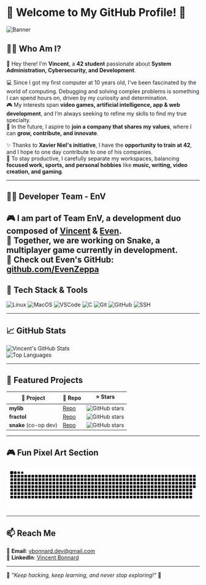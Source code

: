 # 👾 Welcome to My GitHub Profile! 👾

![Banner](https://mir-s3-cdn-cf.behance.net/project_modules/1400/f481c7193984031.65f468d9a0b5d.gif)

## 🏴‍☠️ Who Am I?

👋 Hey there! I'm **Vincent**, a **42 student** passionate about **System Administration, Cybersecurity, and Development**.

💻 Since I got my first computer at 10 years old, I've been fascinated by the world of computing. Debugging and solving complex problems is something I can spend hours on, driven by my curiosity and determination.  
🎮 My interests span **video games, artificial intelligence, app & web development**, and I’m always seeking to refine my skills to find my true specialty.  
🚀 In the future, I aspire to **join a company that shares my values**, where I can **grow, contribute, and innovate**.  

✨ Thanks to **Xavier Niel's initiative**, I have the **opportunity to train at 42**, and I hope to one day contribute to one of his companies.  
🏡 To stay productive, I carefully separate my workspaces, balancing **focused work, sports, and personal hobbies** like **music, writing, video creation, and gaming**.  

---

## 👨‍💻 Developer Team - EnV  

🎮 I am part of **Team EnV**, a development duo composed of **[Vincent](https://github.com/Corgidev42) & [Even](https://github.com/EvenZeppa)**.  
🚀 Together, we are working on **Snake**, a multiplayer game currently in development.  
🔗 **Check out Even's GitHub**: [github.com/EvenZeppa](https://github.com/EvenZeppa)
---

## 🔧 Tech Stack & Tools  

![Linux](https://img.shields.io/badge/Linux-FCC624?style=for-the-badge&logo=linux&logoColor=black)
![MacOS](https://img.shields.io/badge/macOS-000000?style=for-the-badge&logo=apple&logoColor=white)
![VSCode](https://img.shields.io/badge/VS%20Code-007ACC?style=for-the-badge&logo=visual-studio-code&logoColor=white)
![C](https://img.shields.io/badge/C-00599C?style=for-the-badge&logo=c&logoColor=white)
![Git](https://img.shields.io/badge/Git-F05032?style=for-the-badge&logo=git&logoColor=white)
![GitHub](https://img.shields.io/badge/GitHub-181717?style=for-the-badge&logo=github&logoColor=white)
![SSH](https://img.shields.io/badge/SSH-24C2F3?style=for-the-badge&logo=ssh&logoColor=white)

---

## 📈 GitHub Stats  

![Vincent's GitHub Stats](https://github-readme-stats.vercel.app/api?username=Corgidev42&show_icons=true&theme=tokyonight)  
![Top Languages](https://github-readme-stats.vercel.app/api/top-langs/?username=Corgidev42&layout=compact&theme=tokyonight)

---

## 🌟 Featured Projects  

| 🚀 Project | 🔗 Repo | ⭐ Stars |
|------------|---------|----------|
| **mylib** | [Repo](https://github.com/Corgidev42/mylib) | ![GitHub stars](https://img.shields.io/github/stars/Corgidev42/mylib?style=social) |
| **fractol** | [Repo](https://github.com/Corgidev42/42_fractol) | ![GitHub stars](https://img.shields.io/github/stars/Corgidev42/fractol?style=social) |
| **snake** (co-op dev) | [Repo](https://github.com/Corgidev42/Snake) | ![GitHub stars](https://img.shields.io/github/stars/EvenGithub/snake?style=social) |

---

## 🎮 Fun Pixel Art Section  

![GitHub Snake](https://github.com/Corgidev42/Corgidev42/blob/output/github-contribution-grid-snake.svg)

---

## 📫 Reach Me  

📧 **Email**: vbonnard.dev@gmail.com  
🔗 **LinkedIn**: [Vincent Bonnard](https://www.linkedin.com/in/vincent-bonnard-2a378233a/)  

---

👾 *"Keep hacking, keep learning, and never stop exploring!"* 👾
